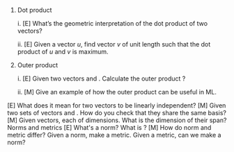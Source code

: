 
1. Dot product

    i. [E] What’s the geometric interpretation of the dot product of two vectors?
    
    ii. [E] Given a vector $u$, find vector $v$ of unit length such that the dot product of $u$ and $v$ is maximum.

2. Outer product
   
   i. [E] Given two vectors and . Calculate the outer product ?
   
   ii. [M] Give an example of how the outer product can be useful in ML.

[E] What does it mean for two vectors to be linearly independent?
[M] Given two sets of vectors and . How do you check that they share the same basis?
[M] Given vectors, each of dimensions. What is the dimension of their span?
Norms and metrics
    [E] What's a norm? What is ?
    [M] How do norm and metric differ? Given a norm, make a metric. Given a metric, can we make a norm?
